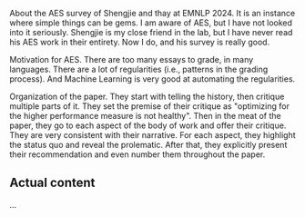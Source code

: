 About the AES survey of Shengjie and thay at EMNLP 2024. It is an instance
where simple things can be gems. I am aware of AES, but I have not looked into
it seriously. Shengjie is my close friend in the lab, but I have never read his
AES work in their entirety. Now I do, and his survey is really good.

Motivation for AES. There are too many essays to grade, in many languages.
There are a lot of regularities (i.e., patterns in the grading process). And Machine Learning is very good at
automating the regularities.

Organization of the paper. They start with telling the history, then critique
multiple parts of it. They set the premise of their critique as "optimizing for
the higher performance measure is not healthy". Then in the meat of the paper,
they go to each aspect of the body of work and offer their critique. They are
very consistent with their narrative. For each aspect, they highlight the
status quo and reveal the prolematic. After that, they explicitly present their
recommendation and even number them throughout the paper.

## Actual content
...
